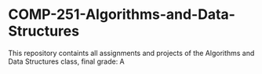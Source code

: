 # COMP-251-Algorithms-and-Data-Structures
This repository containts all assignments and projects of the Algorithms and Data Structures class, final grade: A 

